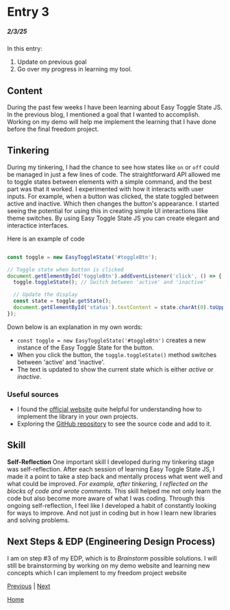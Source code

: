 # Entry 3
##### 2/3/25

In this entry:
1. Update on previous goal
2. Go over my progress in learning my tool.


## Content 

During the past few weeks I have been learning about Easy Toggle State JS. In the previous blog, I mentioned a goal that I wanted to accomplish. Working on my demo will help me implement the learning that I have done before the final freedom project.

## Tinkering 

During my tinkering, I had the chance to see how states like `on` or `off` could be managed in just a few lines of code. The straightforward API allowed me to toggle states between elements with a simple command, and the best part was that it worked. I experimented with how it interacts with user inputs. For example, when a button was clicked, the state toggled between active and inactive. Which then changes the button's appearance. I started seeing the potential for using this in creating simple UI interactions llike theme switches. By using Easy Toggle State JS you can create elegant and interactice interfaces.

Here is an example of code 

``` js

const toggle = new EasyToggleState('#toggleBtn');

// Toggle state when button is clicked
document.getElementById('toggleBtn').addEventListener('click', () => {
  toggle.toggleState(); // Switch between 'active' and 'inactive'

  // Update the display
  const state = toggle.getState();
  document.getElementById('status').textContent = state.charAt(0).toUpperCase() + state.slice(1);
});


```

Down below is an explanation in my own words: 

* `const toggle = new EasyToggleState('#toggleBtn')`  creates a new instance of the Easy Toggle State for the button.
* When you click the button, the `toggle.toggleState()` method switches between 'active' and 'inactive'.
* The  text is updated to show the current state which is either _active_ or _inactive_.

### Useful sources 
- I found the <a href="https://twikito.github.io/easy-toggle-state/">official website</a> quite helpful for understanding how to implement the library in your own projects.
- Exploring the <a href="https://github.com/Twikito/easy-toggle-state">GitHub repository</a> to see the source code and add to it.

## Skill 

**Self-Reflection** 
One important skill I developed during my tinkering stage was self-reflection. After each session of learning Easy Toggle State JS, I made it a point to take a step back and mentally process what went well and what could be improved. _For example, after tinkering, I reflected on the blocks of code and wrote comments_. This skill helped me not only learn the code but also become more aware of what I was coding. Through this ongoing self-reflection, I feel like I developed a habit of constantly looking for ways to improve. And not just in coding but in how I learn new libraries and solving problems.


## Next Steps & EDP (Engineering Design Process)

I am on step #3 of my EDP, which is to _Brainstorm_ possible solutions. I will still be brainstorming by working on my demo website and learning new concepts which I can implement to my freedom project website 



[Previous](entry02.md) | [Next](entry04.md)

[Home](../README.md)
